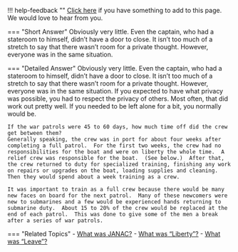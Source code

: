 !!! help-feedback ""
    [Click here](https://other.example.com/feedback) if you have something to add to this page. We would love to hear from you.

=== "Short Answer"
    Obviously very little. Even the captain, who had a stateroom to himself, didn’t have a door to close. It isn’t too much of a stretch to say that there wasn’t room for a private thought. However, everyone was in the same situation.

=== "Detailed Answer"
    Obviously very little.  Even the captain, who had a stateroom to himself, didn’t have a door to close.  It isn’t too much of a stretch to say that there wasn’t room for a private thought.  However, everyone was in the same situation.  If you expected to have what privacy was possible, you had to respect the privacy of others.  Most often, that did work out pretty well.  If you needed to be left alone for a bit, you normally would be.
    
    If the war patrols were 45 to 60 days, how much time off did the crew get between them?
    Generally speaking, the crew was in port for about four weeks after completing a full patrol.  For the first two weeks, the crew had no responsibilities for the boat and were on liberty the whole time.  A relief crew was responsible for the boat.  (See below.)  After that, the crew returned to duty for specialized training, finishing any work on repairs or upgrades on the boat, loading supplies and cleaning.  Then they would spend about a week training as a crew.
    
    It was important to train as a full crew because there would be many new faces on board for the next patrol.  Many of these newcomers were new to submarines and a few would be experienced hands returning to submarine duty.  About 15 to 20% of the crew would be replaced at the end of each patrol.  This was done to give some of the men a break after a series of war patrols.

=== "Related Topics"
    - [What was JANAC?](./what-was-janac.md)
    - [What was “Liberty”?](./what-was-liberty.md)
    - [What was “Leave”?](./what-was-leave.md)
